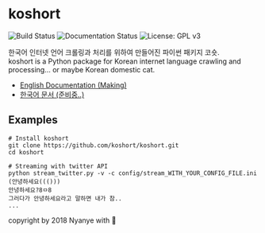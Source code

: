 # koshort
![Build Status](https://travis-ci.org/koshort/koshort.svg?branch=master)
![Documentation Status](https://readthedocs.org/projects/koshort/badge/?version=latest)
![License: GPL v3](https://img.shields.io/badge/License-GPL%20v3-blue.svg)

한국어 인터넷 언어 크롤링과 처리를 위하여 만들어진 파이썬 패키지 코숏.  
koshort is a Python package for Korean internet language crawling and processing... or maybe Korean domestic cat.

* [English Documentation (Making)](http://koshort.readthedocs.io/)
* [한국어 문서 (준비중..)](http://koshort.readthedocs.io/)

## Examples
```shell
# Install koshort
git clone https://github.com/koshort/koshort.git
cd koshort

# Streaming with twitter API
python stream_twitter.py -v -c config/stream_WITH_YOUR_CONFIG_FILE.ini
(안녕하세요((())) 
안녕하세요?8ㅁ8
그러다가 안녕하세요라고 말하면 내가 참..
...
```

copyright by 2018 Nyanye with :purple_heart: